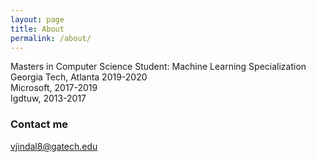 ```yaml
---
layout: page
title: About
permalink: /about/
---
```


Masters in Computer Science Student: Machine Learning Specialization <br />
Georgia Tech, Atlanta 2019-2020 <br />
Microsoft, 2017-2019 <br />
Igdtuw, 2013-2017

### Contact me

[vjindal8@gatech.edu](mailto:vjindal8@gatech.edu)
